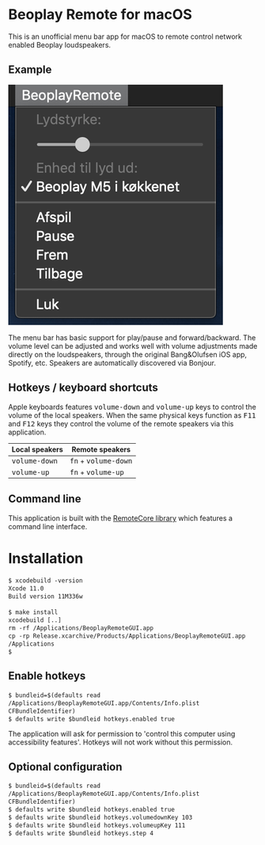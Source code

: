 # Beoplay Remote for macOS

This is an unofficial menu bar app for macOS to remote control network enabled Beoplay loudspeakers.

## Example

![Screenshot](./screenshot.png)

The menu bar has basic support for play/pause and forward/backward. The volume level can be adjusted and works well with volume adjustments made directly on the loudspeakers, through the original Bang&Olufsen iOS app, Spotify, etc. Speakers are automatically discovered via Bonjour.


## Hotkeys / keyboard shortcuts
Apple keyboards features <kbd>volume-down</kbd> and <kbd>volume-up</kbd> keys to control the volume of the local speakers. When the same physical keys function as <kbd>F11</kbd> and <kbd>F12</kbd> keys they control the volume of the remote speakers via this application.

| Local speakers           | Remote speakers                        |
| ------------------------ | -------------------------------------- |
| <kbd>volume-down</kbd>   | <kbd>fn</kbd> + <kbd>volume-down</kbd> |
| <kbd>volume-up</kbd>     | <kbd>fn</kbd> + <kbd>volume-up</kbd>   |


## Command line
This application is built with the [RemoteCore library](https://github.com/tlk/beoplay-macos-remote-cli) which features a command line interface.


# Installation
```
$ xcodebuild -version
Xcode 11.0
Build version 11M336w

$ make install
xcodebuild [..]
rm -rf /Applications/BeoplayRemoteGUI.app
cp -rp Release.xcarchive/Products/Applications/BeoplayRemoteGUI.app /Applications
$
```

## Enable hotkeys
```
$ bundleid=$(defaults read /Applications/BeoplayRemoteGUI.app/Contents/Info.plist CFBundleIdentifier)
$ defaults write $bundleid hotkeys.enabled true
```
The application will ask for permission to 'control this computer using accessibility features'. Hotkeys will not work without this permission.

## Optional configuration
```
$ bundleid=$(defaults read /Applications/BeoplayRemoteGUI.app/Contents/Info.plist CFBundleIdentifier)
$ defaults write $bundleid hotkeys.enabled true
$ defaults write $bundleid hotkeys.volumedownKey 103
$ defaults write $bundleid hotkeys.volumeupKey 111
$ defaults write $bundleid hotkeys.step 4
```
